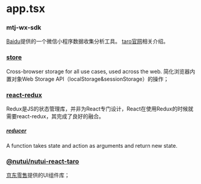 # app.tsx
### mtj-wx-sdk
[Baidu](https://mtj.baidu.com/static/userguide/book/chapter0/wechat.html)提供的一个微信小程序数据收集分析工具。
[taro官网](https://docs.taro.zone/docs/report/)相关介绍。
### [store](https://github.com/marcuswestin/store.js)
Cross-browser storage for all use cases, used across the web.
简化浏览器内置对象Web Storage API（localStorage&sessionStorage）的操作；
### [react-redux](https://github.com/reduxjs/react-redux?tab=readme-ov-file)
Redux是JS的状态管理库，并非为React专门设计，React在使用Redux的时候就需要react-redux，其完成了良好的融合。
##### [reducer](https://redux.js.org/introduction/core-concepts)
A function takes state and action as arguments and return new state.  
### [@nutui/nutui-react-taro](https://github.com/jdf2e/nutui-react)
[京东零售](https://github.com/jdf2e)提供的UI组件库；  